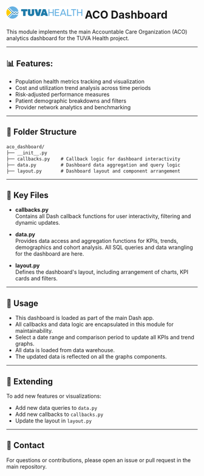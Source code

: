 # <img src="../../assets/tuva_health_logo.png" width="200"/>   ACO Dashboard

This module implements the main Accountable Care Organization (ACO) analytics dashboard for the TUVA Health project.

---

## 📊 Features:
- Population health metrics tracking and visualization
- Cost and utilization trend analysis across time periods
- Risk-adjusted performance measures
- Patient demographic breakdowns and filters
- Provider network analytics and benchmarking

---

## 📁 Folder Structure

```
aco_dashboard/
├── __init__.py
├── callbacks.py    # Callback logic for dashboard interactivity
├── data.py         # Dashboard data aggregation and query logic
├── layout.py       # Dashboard layout and component arrangement
```

---

## 📄 Key Files

- **callbacks.py**  
    Contains all Dash callback functions for user interactivity, filtering and dynamic updates.

- **data.py**  
    Provides data access and aggregation functions for KPIs, trends, demographics and cohort analysis. All SQL queries and data wrangling for the dashboard are here.

- **layout.py**  
    Defines the dashboard's layout, including arrangement of charts, KPI cards and filters.

---

## 🚀 Usage
- This dashboard is loaded as part of the main Dash app.  
- All callbacks and data logic are encapsulated in this module for maintainability.
- Select a date range and comparison period to update all KPIs and trend graphs.
- All data is loaded from data warehouse.
- The updated data is reflected on all the graphs components. 

---

## 🔧 Extending

To add new features or visualizations:
- Add new data queries to `data.py`
- Add new callbacks to `callbacks.py`
- Update the layout in `layout.py`

---

## 📧 Contact

For questions or contributions, please open an issue or pull request in the main repository.
